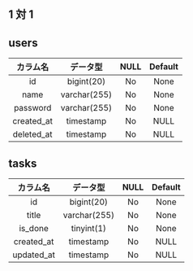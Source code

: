 ## 1 対 1

## users

|  カラム名  |   データ型   | NULL | Default |
| :--------: | :----------: | :--: | :-----: |
|     id     |  bigint(20)  |  No  |  None   |
|    name    | varchar(255) |  No  |  None   |
|  password  | varchar(255) |  No  |  None   |
| created_at |  timestamp   |  No  |  NULL   |
| deleted_at |  timestamp   |  No  |  NULL   |

## tasks

|  カラム名  |   データ型   | NULL | Default |
| :--------: | :----------: | :--: | :-----: |
|     id     |  bigint(20)  |  No  |  None   |
|   title    | varchar(255) |  No  |  None   |
|  is_done   |  tinyint(1)  |  No  |  None   |
| created_at |  timestamp   |  No  |  NULL   |
| updated_at |  timestamp   |  No  |  NULL   |
